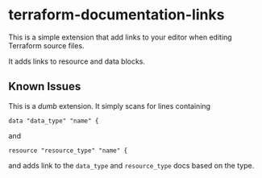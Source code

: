 # terraform-documentation-links

This is a simple extension that add links to your editor when editing Terraform source files.

It adds links to resource and data blocks.

## Known Issues

This is a *dumb* extension. It simply scans for lines containing

```
data "data_type" "name" {
```

and 

```
resource "resource_type" "name" {
```

and adds link to the `data_type` and `resource_type` docs based on the type.
